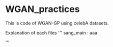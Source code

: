 # WGAN_practices
This is code of WGAN-GP using celebA datasets.

Explanation of each files
'''
sang_main : aaa

'''
